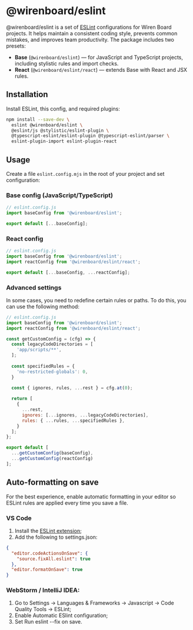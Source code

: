 # @wirenboard/eslint

@wirenboard/eslint is a set of [ESLint](https://eslint.org/) configurations for Wiren Board projects. It helps maintain a consistent coding style, prevents common mistakes, and improves team productivity.
The package includes two presets:
- **Base** (`@wirenboard/eslint`) — for JavaScript and TypeScript projects, including stylistic rules and import checks.
- **React** (`@wirenboard/eslint/react`) — extends Base with React and JSX rules.

## Installation

Install ESLint, this config, and required plugins:

```bash
npm install --save-dev \
  eslint @wirenboard/eslint \
  @eslint/js @stylistic/eslint-plugin \
  @typescript-eslint/eslint-plugin @typescript-eslint/parser \
  eslint-plugin-import eslint-plugin-react
```

## Usage

Create a file `eslint.config.mjs` in the root of your project and set configuration:

### Base config (JavaScript/TypeScript)

```javascript
// eslint.config.js
import baseConfig from '@wirenboard/eslint';

export default [...baseConfig];
```

### React config

```javascript
// eslint.config.js
import baseConfig from '@wirenboard/eslint';
import reactConfig from '@wirenboard/eslint/react';

export default [...baseConfig, ...reactConfig];
```

### Advanced settings

In some cases, you need to redefine certain rules or paths. To do this, you can use the following method:

```javascript
// eslint.config.js
import baseConfig from '@wirenboard/eslint';
import reactConfig from '@wirenboard/eslint/react';

const getCustomConfig = (cfg) => {
  const legacyCodeDirectories = [
    'app/scripts/**',
  ];
  
  const specifiedRules = {
    'no-restricted-globals': 0,
  }
  
  const { ignores, rules, ...rest } = cfg.at(0);

  return [
    {
      ...rest,
      ignores: [...ignores, ...legacyCodeDirectories],
      rules: { ...rules, ...specifiedRules },
    }
  ];
};

export default [
  ...getCustomConfig(baseConfig),
  ...getCustomConfig(reactConfig)
];
```

## Auto-formatting on save

For the best experience, enable automatic formatting in your editor so ESLint rules are applied every time you save a file.

### VS Code

1. Install the [ESLint extension](https://marketplace.visualstudio.com/items?itemName=dbaeumer.vscode-eslint);
2. Add the following to settings.json:

```json
{
  "editor.codeActionsOnSave": {
    "source.fixAll.eslint": true
  },
  "editor.formatOnSave": true
}
```

### WebStorm / IntelliJ IDEA:

1. Go to Settings → Languages & Frameworks → Javascript → Code Quality Tools → ESLint;
2. Enable Automatic ESlint configuration;
3. Set Run eslint --fix on save.
